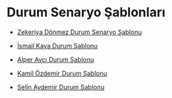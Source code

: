 # Durum Senaryo Şablonları

* [Zekeriya Dönmez Durum Senaryo Şablonu](./zekeriya_donmez_use_case.pdf)

* [İsmail Kaya Durum Şablonu]()

* [Alper Avcı Durum Şablonu]()

* [Kamil Özdemir Durum Şablonu]()

* [Selin Aydemir Durum Şablonu]()
